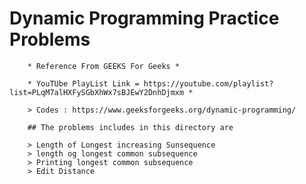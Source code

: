 # Dynamic Programming Practice Problems

        * Reference From GEEKS For Geeks *

        * YouTUbe PlayList Link = https://youtube.com/playlist?list=PLqM7alHXFySGbXhWx7sBJEwY2DnhDjmxm *

        > Codes : https://www.geeksforgeeks.org/dynamic-programming/

        ## The problems includes in this directory are 

        > Length of Longest increasing Sunsequence 
        > length og longest common subsequence
        > Printing longest common subsequence  
        > Edit Distance
